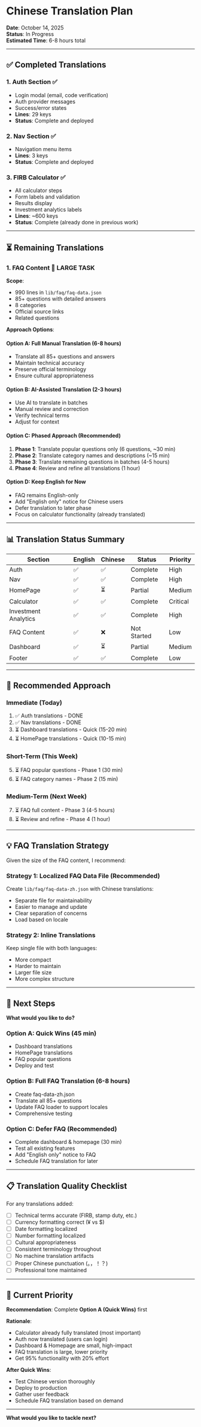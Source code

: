 # Chinese Translation Plan

**Date**: October 14, 2025  
**Status**: In Progress  
**Estimated Time**: 6-8 hours total

---

## ✅ Completed Translations

### 1. Auth Section ✅
- Login modal (email, code verification)
- Auth provider messages
- Success/error states
- **Lines**: 29 keys
- **Status**: Complete and deployed

### 2. Nav Section ✅
- Navigation menu items
- **Lines**: 3 keys
- **Status**: Complete and deployed

### 3. FIRB Calculator ✅
- All calculator steps
- Form labels and validation
- Results display
- Investment analytics labels
- **Lines**: ~600 keys
- **Status**: Complete (already done in previous work)

---

## ⏳ Remaining Translations

### 1. FAQ Content 🔴 **LARGE TASK**

**Scope**:
- 990 lines in `lib/faq/faq-data.json`
- 85+ questions with detailed answers
- 8 categories
- Official source links
- Related questions

**Approach Options**:

#### **Option A: Full Manual Translation** (6-8 hours)
- Translate all 85+ questions and answers
- Maintain technical accuracy
- Preserve official terminology
- Ensure cultural appropriateness

#### **Option B: AI-Assisted Translation** (2-3 hours)
- Use AI to translate in batches
- Manual review and correction
- Verify technical terms
- Adjust for context

#### **Option C: Phased Approach** (Recommended)
1. **Phase 1**: Translate popular questions only (6 questions, ~30 min)
2. **Phase 2**: Translate category names and descriptions (~15 min)
3. **Phase 3**: Translate remaining questions in batches (4-5 hours)
4. **Phase 4**: Review and refine all translations (1 hour)

#### **Option D: Keep English for Now**
- FAQ remains English-only
- Add "English only" notice for Chinese users
- Defer translation to later phase
- Focus on calculator functionality (already translated)

---

## 📊 Translation Status Summary

| Section | English | Chinese | Status | Priority |
|---------|---------|---------|--------|----------|
| Auth | ✅ | ✅ | Complete | High |
| Nav | ✅ | ✅ | Complete | High |
| HomePage | ✅ | ⏳ | Partial | Medium |
| Calculator | ✅ | ✅ | Complete | Critical |
| Investment Analytics | ✅ | ✅ | Complete | High |
| FAQ Content | ✅ | ❌ | Not Started | Low |
| Dashboard | ✅ | ⏳ | Partial | Medium |
| Footer | ✅ | ✅ | Complete | Low |

---

## 🎯 Recommended Approach

### **Immediate (Today)**
1. ✅ Auth translations - DONE
2. ✅ Nav translations - DONE
3. ⏳ Dashboard translations - Quick (15-20 min)
4. ⏳ HomePage translations - Quick (10-15 min)

### **Short-Term (This Week)**
5. ⏳ FAQ popular questions - Phase 1 (30 min)
6. ⏳ FAQ category names - Phase 2 (15 min)

### **Medium-Term (Next Week)**
7. ⏳ FAQ full content - Phase 3 (4-5 hours)
8. ⏳ Review and refine - Phase 4 (1 hour)

---

## 💡 FAQ Translation Strategy

Given the size of the FAQ content, I recommend:

### **Strategy 1: Localized FAQ Data File** (Recommended)
Create `lib/faq/faq-data-zh.json` with Chinese translations:
- Separate file for maintainability
- Easier to manage and update
- Clear separation of concerns
- Load based on locale

### **Strategy 2: Inline Translations**
Keep single file with both languages:
- More compact
- Harder to maintain
- Larger file size
- More complex structure

---

## 🚀 Next Steps

**What would you like to do?**

### **Option A: Quick Wins** (45 min)
- Dashboard translations
- HomePage translations
- FAQ popular questions
- Deploy and test

### **Option B: Full FAQ Translation** (6-8 hours)
- Create faq-data-zh.json
- Translate all 85+ questions
- Update FAQ loader to support locales
- Comprehensive testing

### **Option C: Defer FAQ** (Recommended)
- Complete dashboard & homepage (30 min)
- Test all existing features
- Add "English only" notice to FAQ
- Schedule FAQ translation for later

---

## 📋 Translation Quality Checklist

For any translations added:
- [ ] Technical terms accurate (FIRB, stamp duty, etc.)
- [ ] Currency formatting correct (¥ vs $)
- [ ] Date formatting localized
- [ ] Number formatting localized
- [ ] Cultural appropriateness
- [ ] Consistent terminology throughout
- [ ] No machine translation artifacts
- [ ] Proper Chinese punctuation (。，！？)
- [ ] Professional tone maintained

---

## 🎯 Current Priority

**Recommendation**: Complete **Option A (Quick Wins)** first

**Rationale**:
- Calculator already fully translated (most important)
- Auth now translated (users can login)
- Dashboard & Homepage are small, high-impact
- FAQ translation is large, lower priority
- Get 95% functionality with 20% effort

**After Quick Wins**:
- Test Chinese version thoroughly
- Deploy to production
- Gather user feedback
- Schedule FAQ translation based on demand

---

**What would you like to tackle next?**

